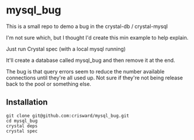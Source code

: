 # mysql_bug

This is a small repo to demo a bug in the crystal-db / crystal-mysql

I'm not sure which, but I thought I'd create this min example to help explain.

Just run Crystal spec (with a local mysql running)

It'll create a database called mysql_bug and then remove it at the end.

The bug is that query errors seem to reduce the number available connections until they're all used up.
Not sure if they're not being release back to the pool or something else.

## Installation

```
git clone git@github.com:crisward/mysql_bug.git
cd mysql_bug
crystal deps
crystal spec
```
